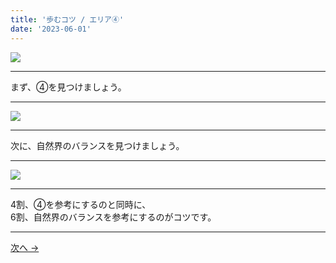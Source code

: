 ```yaml
---
title: '歩むコツ / エリア④'
date: '2023-06-01'
---
```

![](/images/00.jpg)
***
まず、④を見つけましょう。
***
![](/images/00_n.jpg)
***
次に、自然界のバランスを見つけましょう。
***
![](/images/00__n.jpg)
***
4割、④を参考にするのと同時に、    
6割、自然界のバランスを参考にするのがコツです。
***
[ 次へ → ](https://thebase.in/inquiry/01234567890)

